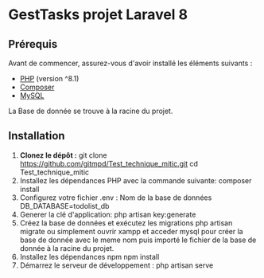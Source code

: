 # GestTasks projet Laravel 8

## Prérequis

Avant de commencer, assurez-vous d'avoir installé les éléments suivants :

- [PHP](https://www.php.net/downloads) (version ^8.1)
- [Composer](https://getcomposer.org/download/)
- [MySQL](https://dev.mysql.com/downloads/)

La Base de donnée se trouve à la racine du projet.
## Installation

1. **Clonez le dépôt :**
   git clone https://github.com/gitmpd/Test_technique_mitic.git
   cd Test_technique_mitic
2. Installez les dépendances PHP avec la commande suivante:
   composer install
3. Configurez votre fichier .env :
   Nom de la base de données DB_DATABASE=todolist_db
4. Generer la clé d'application:
   php artisan key:generate
5. Créez la base de données et exécutez les migrations
   php artisan migrate
   ou simplement ouvrir xampp et acceder mysql pour créer la base de donnée avec le meme nom puis importé le fichier de la base de donnée à la racine du projet.
6. Installez les dépendances npm
   npm install
7. Démarrez le serveur de développement :
   php artisan serve
